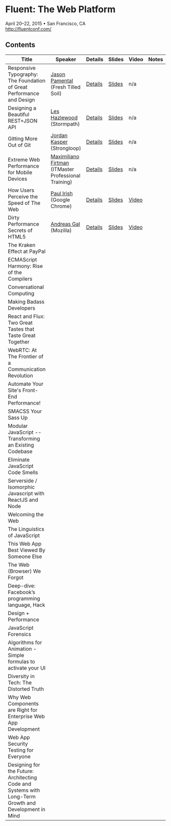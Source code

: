 # Fluent: The Web Platform
April 20–22, 2015 • San Francisco, CA  
http://fluentconf.com/  

## Contents
| Title                                                                                                 | Speaker                                                                       | Details                                                                            | Slides                                                                                                                             | Video                                                                                                | Notes | Rating     |
|-------------------------------------------------------------------------------------------------------|-------------------------------------------------------------------------------|------------------------------------------------------------------------------------|------------------------------------------------------------------------------------------------------------------------------------|------------------------------------------------------------------------------------------------------|-------|------------|
| Responsive Typography: The Foundation of Great Performance and Design                                 | [Jason Pamental](http://www.freshtilledsoil.com/) (Fresh Tilled Soil)         | [Details](http://fluentconf.com/javascript-html-2015/public/schedule/detail/39224) | [Slides](http://www.slideshare.net/jpamental)                                                                                      | n/a                                                                                                  |       |     👍     |
| Designing a Beautiful REST+JSON API                                                                   | [Les Hazlewood](https://stormpath.com/) (Stormpath)                           | [Details](http://fluentconf.com/javascript-html-2015/public/schedule/detail/39033) | [Slides](http://cdn.oreillystatic.com/en/assets/1/event/125/Designing%20a%20Beautiful%20REST+JSON%20API%20Presentation.pdf)        | n/a                                                                                                  |       |            |
| Gitting More Out of Git                                                                               | [Jordan Kasper](http://jordankasper.com/) (Strongloop)                        | [Details](http://fluentconf.com/javascript-html-2015/public/schedule/detail/39088) | [Slides](http://cdn.oreillystatic.com/en/assets/1/event/125/Gitting%20More%20Out%20of%20Git%20Presentation.pdf)                    | n/a                                                                                                  |       |     👍     |
| Extreme Web Performance for Mobile Devices                                                            | [Maximiliano Firtman](http://www.firt.mobi/) (ITMaster Professional Training) | [Details](http://fluentconf.com/javascript-html-2015/public/schedule/detail/39394) | [Slides](http://firtman.github.io/fluent/)                                                                                         | n/a                                                                                                  |       |            |
| How Users Perceive the Speed of The Web                                                               | [Paul Irish](http://www.paulirish.com/) (Google Chrome)                       | [Details](http://fluentconf.com/javascript-html-2015/public/schedule/detail/40733) | [Slides](https://docs.google.com/presentation/d/1AwT2vVHzzlsIxEUS-z769awGa-hiHTwR0iWrkeX49Fk/edit?pli=1#slide=id.gae87e5f79_0_119) | [Video](https://www.youtube.com/watch?v=2ksXo2_Lfl0&list=PL055Epbe6d5ZqIHE7NA5f6Iq_bZNjuWvS&index=1) |       |     👍     |
| Dirty Performance Secrets of HTML5                                                                    | [Andreas Gal](https://twitter.com/andreasgal) (Mozilla)                       | [Details](http://fluentconf.com/javascript-html-2015/public/schedule/detail/40411) | [Slides](http://cdn.oreillystatic.com/en/assets/1/event/125/Dirty%20Performance%20Secrets%20of%20HTML5%20Presentation.bin)         | [Video](https://www.youtube.com/watch?v=t8x40JXUeWA&list=PL055Epbe6d5ZqIHE7NA5f6Iq_bZNjuWvS&index=5) |       |            |
| The Kraken Effect at PayPal                                                                           |                                                                               |                                                                                    |                                                                                                                                    |                                                                                                      |       |            |
| ECMAScript Harmony: Rise of the Compilers                                                             |                                                                               |                                                                                    |                                                                                                                                    |                                                                                                      |       |            |
| Conversational Computing                                                                              |                                                                               |                                                                                    |                                                                                                                                    |                                                                                                      |       |            |
| Making Badass Developers                                                                              |                                                                               |                                                                                    |                                                                                                                                    |                                                                                                      |       |     👍     |
| React and Flux: Two Great Tastes that Taste Great Together                                            |                                                                               |                                                                                    |                                                                                                                                    |                                                                                                      |       |            |
| WebRTC: At The Frontier of a Communication Revolution                                                 |                                                                               |                                                                                    |                                                                                                                                    |                                                                                                      |       |            |
| Automate Your Site's Front-End Performance!                                                           |                                                                               |                                                                                    |                                                                                                                                    |                                                                                                      |       |            |
| SMACSS Your Sass Up                                                                                   |                                                                               |                                                                                    |                                                                                                                                    |                                                                                                      |       |     👍     |
| Modular JavaScript -- Transforming an Existing Codebase                                               |                                                                               |                                                                                    |                                                                                                                                    |                                                                                                      |       |            |
| Eliminate JavaScript Code Smells                                                                      |                                                                               |                                                                                    |                                                                                                                                    |                                                                                                      |       |            |
| Serverside / Isomorphic Javascript with ReactJS and Node                                              |                                                                               |                                                                                    |                                                                                                                                    |                                                                                                      |       |            |
| Welcoming the Web                                                                                     |                                                                               |                                                                                    |                                                                                                                                    |                                                                                                      |       |     👍     |
| The Linguistics of JavaScript                                                                         |                                                                               |                                                                                    |                                                                                                                                    |                                                                                                      |       |            |
| This Web App Best Viewed By Someone Else                                                              |                                                                               |                                                                                    |                                                                                                                                    |                                                                                                      |       |            |
| The Web (Browser) We Forgot                                                                           |                                                                               |                                                                                    |                                                                                                                                    |                                                                                                      |       |            |
| Deep-dive: Facebook’s programming language, Hack                                                      |                                                                               |                                                                                    |                                                                                                                                    |                                                                                                      |       |            |
| Design + Performance                                                                                  |                                                                               |                                                                                    |                                                                                                                                    |                                                                                                      |       |            |
| JavaScript Forensics                                                                                  |                                                                               |                                                                                    |                                                                                                                                    |                                                                                                      |       |            |
| Algorithms for Animation - Simple formulas to activate your UI                                        |                                                                               |                                                                                    |                                                                                                                                    |                                                                                                      |       |            |
| Diversity in Tech: The Distorted Truth                                                                |                                                                               |                                                                                    |                                                                                                                                    |                                                                                                      |       |     👍     |
| Why Web Components are Right for Enterprise Web App Development                                       |                                                                               |                                                                                    |                                                                                                                                    |                                                                                                      |       |            |
| Web App Security Testing for Everyone                                                                 |                                                                               |                                                                                    |                                                                                                                                    |                                                                                                      |       |            |
| Designing for the Future: Architecting Code and Systems with Long-Term Growth and Development in Mind |                                                                               |                                                                                    |                                                                                                                                    |                                                                                                      |       |     👍     |
